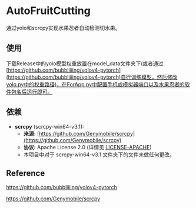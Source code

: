 # AutoFruitCutting
通过yolo和scrcpy实现水果忍者自动检测切水果。

## 使用
下载Release中的yolo模型权重放置在model_data文件夹下(或者通过[https://github.com/bubbliiiing/yolov4-pytorch](https://github.com/bubbliiiing/yolov4-pytorch)自行训练模型，然后修改yolo.py中的权重路径)，在ForApp.py中配置手机或模拟器端口以及水果忍者的软件包名后运行即可。
## 依赖
*   **scrcpy** (scrcpy-win64-v3.1):
    *   **来源:** [https://github.com/Genymobile/scrcpy](https://github.com/Genymobile/scrcpy)
    *   **协议:** Apache License 2.0 (详情见 [LICENSE-APACHE](LICENSE-APACHE))
    *   本项目中对于 scrcpy-win64-v3.1 文件夹下的文件未做任何更改。
## Reference
https://github.com/bubbliiiing/yolov4-pytorch

https://github.com/Genymobile/scrcpy
